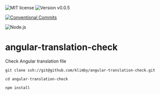 ![MIT license](https://img.shields.io/badge/license-MIT-green.svg?style=plastic "MIT")
![Version v0.0.5](https://img.shields.io/badge/version-v0.0.5-blue.svg?style=plastic "Version v0.0.5")

[![Conventional Commits](https://img.shields.io/badge/Conventional%20Commits-1.0.0-yellow.svg)](https://conventionalcommits.org)

![Node.js](https://img.shields.io/badge/Node.js-14.18.2(Fermium)-yellow.svg?style=plastic "Node.js")

# angular-translation-check
Check Angular translation file

```
git clone ssh://git@github.com/klimby/angular-translation-check.git

cd angular-translation-check

npm install
```
